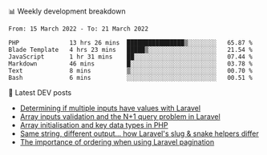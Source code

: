 📊 Weekly development breakdown
<!--START_SECTION:waka-->

```text
From: 15 March 2022 - To: 21 March 2022

PHP              13 hrs 26 mins  ████████████████▒░░░░░░░░   65.87 %
Blade Template   4 hrs 23 mins   █████▒░░░░░░░░░░░░░░░░░░░   21.54 %
JavaScript       1 hr 31 mins    ██░░░░░░░░░░░░░░░░░░░░░░░   07.44 %
Markdown         46 mins         █░░░░░░░░░░░░░░░░░░░░░░░░   03.78 %
Text             8 mins          ▒░░░░░░░░░░░░░░░░░░░░░░░░   00.70 %
Bash             6 mins          ░░░░░░░░░░░░░░░░░░░░░░░░░   00.51 %
```

<!--END_SECTION:waka-->

📕 Latest DEV posts
<!-- BLOG-POST-LIST:START -->
- [Determining if multiple inputs have values with Laravel](https://dev.to/michaelvickersuk/determining-if-multiple-inputs-have-values-with-laravel-km6)
- [Array inputs validation and the N+1 query problem in Laravel](https://dev.to/michaelvickersuk/array-inputs-validation-and-the-n1-query-problem-in-laravel-2agb)
- [Array initialisation and key data types in PHP](https://dev.to/michaelvickersuk/array-initialisation-and-key-data-types-in-php-1e5b)
- [Same string, different output... how Laravel&#39;s slug &amp; snake helpers differ](https://dev.to/michaelvickersuk/same-string-different-output-how-laravels-slug-snake-helpers-differ-1ccj)
- [The importance of ordering when using Laravel pagination](https://dev.to/michaelvickersuk/the-importance-of-ordering-when-using-laravel-pagination-1e37)
<!-- BLOG-POST-LIST:END -->
